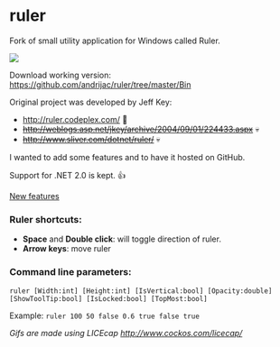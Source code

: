 ruler
=====

Fork of small utility application for Windows called Ruler.

<img src="https://github.com/andrijac/ruler/raw/master/img/ruler.gif">

Download working version:
https://github.com/andrijac/ruler/tree/master/Bin

Original project was developed by Jeff Key:

- http://ruler.codeplex.com/ :floppy_disk:
- ~~http://weblogs.asp.net/jkey/archive/2004/09/01/224433.aspx~~ :skull:
- ~~http://www.sliver.com/dotnet/ruler/~~ :skull:

I wanted to add some features and to have it hosted on GitHub.

Support for .NET 2.0 is kept. :thumbsup:

<a name="newfeatures" href="https://github.com/andrijac/ruler/blob/master/NewFeatures.md">New features</a>

### Ruler shortcuts:

- **Space** and **Double click**: will toggle direction of ruler. 
- **Arrow keys**: move ruler

### Command line parameters:
`ruler [Width:int] [Height:int] [IsVertical:bool] [Opacity:double] [ShowToolTip:bool] [IsLocked:bool] [TopMost:bool]`

Example:
`ruler 100 50 false 0.6 true false true`

*Gifs are made using LICEcap http://www.cockos.com/licecap/*